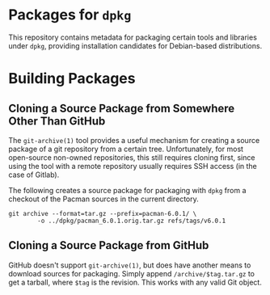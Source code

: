 # Packages for `dpkg`

This repository contains metadata for packaging certain tools and libraries
under `dpkg`, providing installation candidates for Debian-based distributions.

# Building Packages

## Cloning a Source Package from Somewhere Other Than GitHub

The `git-archive(1)` tool provides a useful mechanism for creating a source
package of a git repository from a certain tree. Unfortunately, for most
open-source non-owned repositories, this still requires cloning first, since
using the tool with a remote repository usually requires SSH access (in the
case of Gitlab).

The following creates a source package for packaging with `dpkg` from a
checkout of the Pacman sources in the current directory.

```
git archive --format=tar.gz --prefix=pacman-6.0.1/ \
        -o ../dpkg/pacman_6.0.1.orig.tar.gz refs/tags/v6.0.1
```

## Cloning a Source Package from GitHub

GitHub doesn't support `git-archive(1)`, but does have another means to
download sources for packaging. Simply append `/archive/$tag.tar.gz` to get a
tarball, where `$tag` is the revision. This works with any valid Git object.
